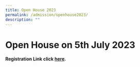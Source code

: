 ```yaml
---
title: Open House 2023
permalink: /admission/openhouse2023/
description: ""
---
```

# **Open House on 5th July 2023**

**Registration Link click [here](https://go.gov.sg/jwps-openhouse2023).** 

